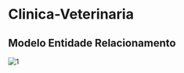 # Clinica-Veterinaria

## Modelo Entidade Relacionamento
![1](https://user-images.githubusercontent.com/46231350/110242982-325fcc80-7f37-11eb-982c-d325a4c787c2.png)


